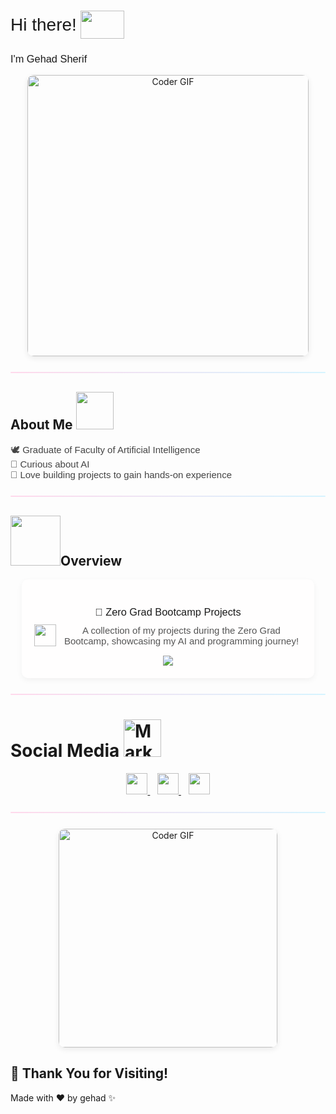 <!-- ✅ استدعاء خط Poppins -->
<link href="https://fonts.googleapis.com/css2?family=Poppins:wght@400;500;600&display=swap" rel="stylesheet">

<h1 align="left" style="display: flex; align-items: center; font-weight: 500; font-family: 'Poppins', sans-serif;">
  Hi there!
  <img src="https://media1.giphy.com/media/v1.Y2lkPTc5MGI3NjExY2l1am42NHJlNHhyeGdscHIwc2NzcGplb2dkaHhlNXo3czdvZXE1MCZlcD12MV9pbnRlcm5hbF9naWZfYnlfaWQmY3Q9Zw/o7GDRqKfyKYrEDcmhC/giphy.gif" 
       width="70" height="45" style="margin-left: 6px;" />
</h1>

<h3 style="font-weight: 400; font-family: 'Poppins', sans-serif;">
  I'm Gehad Sherif
</h3>

<p align="center" style="margin-bottom: 18px;">
  <img src="https://media.giphy.com/media/SWoSkN6DxTszqIKEqv/giphy.gif" 
       alt="Coder GIF" width="450" 
       style="border-radius: 10px; box-shadow: 0 3px 10px rgba(0,0,0,0.08);" />
</p>

<hr style="border: none; height: 2px; background: linear-gradient(to right, #ffd9ec, #d6f4ff); border-radius: 5px; margin: 25px 0;">

## About Me  <img src="https://media3.giphy.com/media/v1.Y2lkPTc5MGI3NjExNms3OWs0OTVnc3p6dmtuZ2VidHc1YzA4YWlsenVsMHhmYjZ3N3IxMSZlcD12MV9pbnRlcm5hbF9naWZfYnlfaWQmY3Q9cw/Bh4sHwsRnojD5UX6B7/giphy.gif" width="60" />
<p style="font-family: 'Poppins', sans-serif; font-size: 15px; color: #444;">
  🕊️ Graduate of Faculty of Artificial Intelligence<br>
  🌸 Curious about AI<br>
  💖 Love building projects to gain hands-on experience
</p>


<hr style="border: none; height: 2px; background: linear-gradient(to right, #ffd9ec, #d6f4ff); border-radius: 5px; margin: 25px 0;">

## <img src="https://media1.giphy.com/media/v1.Y2lkPTc5MGI3NjExOWRveDI0Y3FlZ2NtOGVhc3N3b2RreHE3ZjljeDF3bDFmb2RnNTBxNiZlcD12MV9pbnRlcm5hbF9naWZfYnlfaWQmY3Q9cw/sPALAxnFks3sRDs3YL/giphy.gif" width="80" />Overview  
<div align="center" style="background:#fffefe; padding:20px; border-radius:10px; box-shadow:0 3px 10px rgba(0,0,0,0.05); width:85%; margin:auto; font-family:'Poppins',sans-serif;">
  <h3 style="font-weight:500; margin-bottom:10px;">📂 Zero Grad Bootcamp Projects</h3>
  
  <p style="font-size:15px; color:#555; margin-top:0; display:flex; justify-content:center; align-items:center; gap:8px;">
    <img src="https://media2.giphy.com/media/v1.Y2lkPTc5MGI3NjExcnNuNHNycThqNWc1N3lka3AxcmF4NmxpM3RmYTB3d2t2MWlpZGg2cyZlcD12MV9pbnRlcm5hbF9naWZfYnlfaWQmY3Q9cw/hpFCIpvGxUKgTfjRKl/giphy.gif" width="35" />
    A collection of my projects during the Zero Grad Bootcamp, showcasing my AI and programming journey!
  </p>

  <a href="https://github.com/gehado2002/zero_grad" target="_blank">
    <img src="https://img.shields.io/badge/🔗%20Visit%20Repository-ffb6c1?style=for-the-badge&logo=github&logoColor=black" />
  </a>
</div>




<hr style="border: none; height: 2px; background: linear-gradient(to right, #ffd9ec, #d6f4ff); border-radius: 5px; margin: 25px 0;">

# Social Media <img src="https://media.tenor.com/SomWmdFyE6cAAAAj/marketing-business.gif" alt="Marketing GIF" width="60" />


<p align="center" style="font-family: 'Poppins', sans-serif;">
  <a href="https://github.com/gehado2002" target="_blank" title="GitHub">
    <img src="https://skillicons.dev/icons?i=github&theme=light" width="34" height="34" />
  </a> &nbsp;&nbsp;  
  <a href="https://www.linkedin.com/in/gehad-sherif-6447a3342/" target="_blank" title="LinkedIn">
    <img src="https://skillicons.dev/icons?i=linkedin&theme=light" width="34" height="34" />
  </a> &nbsp;&nbsp;  
  <a href="mailto:gehado2002@gmail.com" target="_blank" title="Email">
    <img src="https://skillicons.dev/icons?i=gmail&theme=light" width="34" height="34" />
  </a>
</p>



<hr style="border: none; height: 2px; background: linear-gradient(to right, #ffd9ec, #d6f4ff); border-radius: 5px; margin: 25px 0;">

<p align="center" style="margin-bottom: 18px;">
  <img src="https://media4.giphy.com/media/v1.Y2lkPTc5MGI3NjExcXc3bW44M3YxMDgzemFrMHVkZGs3NjdoZTU3eHloMXgwaDA0bnc5OSZlcD12MV9pbnRlcm5hbF9naWZfYnlfaWQmY3Q9cw/AlxXs8i92YwGXBwbK7/giphy.gif" 
       alt="Coder GIF" width="350" 
       style="border-radius: 10px; box-shadow: 0 3px 10px rgba(0,0,0,0.08);" />
</p>

## 💖 Thank You for Visiting!
Made with ❤️ by gehad ✨

